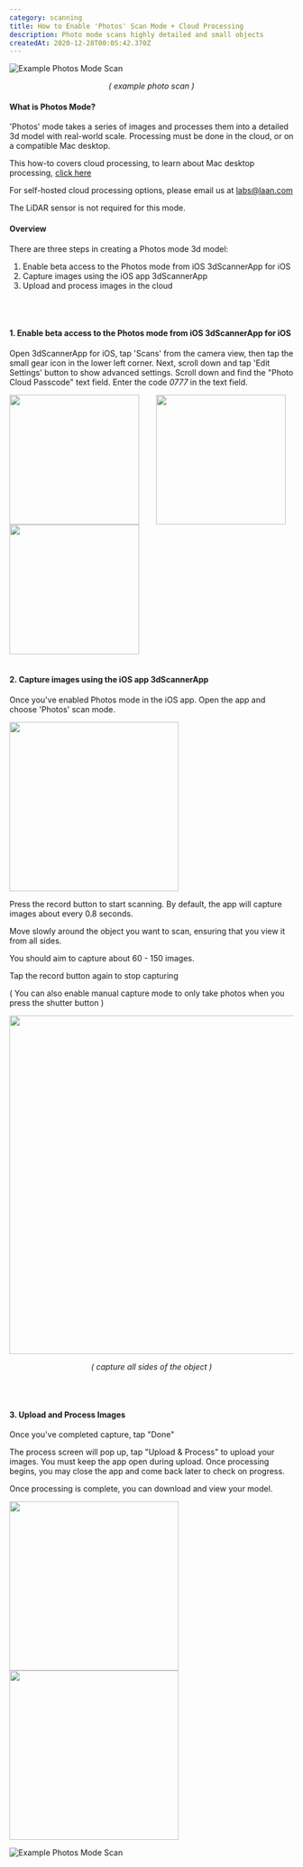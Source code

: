 ```yaml
---
category: scanning
title: How to Enable 'Photos' Scan Mode + Cloud Processing
description: Photo mode scans highly detailed and small objects
createdAt: 2020-12-28T00:05:42.370Z
---
```



![Example Photos Mode Scan](/images/shoe3d.png)
<p align="center">
<i>( example photo scan )</i>
</p>

#### What is Photos Mode? 
'Photos' mode takes a series of images and processes them into a detailed 3d model with real-world scale.
Processing must be done in the cloud, or on a compatible Mac desktop.

This how-to covers cloud processing, to learn about Mac desktop processing, [click here](/howtos/how-to-enable-photo-mode)

For self-hosted cloud processing options, please email us at labs@laan.com 

The LiDAR sensor is not required for this mode. 


#### Overview 

There are three steps in creating a Photos mode 3d model:
 1. Enable beta access to the Photos mode from iOS 3dScannerApp for iOS 
 2. Capture images using the iOS app 3dScannerApp 
 3. Upload and process images in the cloud 


</br>
</br>

#### 1. Enable beta access to the Photos mode from iOS 3dScannerApp for iOS 

Open 3dScannerApp for iOS, tap 'Scans' from the camera view, then tap the small gear icon in the lower left corner.
Next, scroll down and tap 'Edit Settings' button to show advanced settings. 
Scroll down and find the "Photo Cloud Passcode" text field. 
Enter the code *0777* in the text field.

<img style="float: left;" width="230" src="/images/tap-settings.jpg"/>

<img style="float: left; margin-left: 30px;" width="230" src="/images/advanced-settings.jpg"/>

<img width="230" src="/images/photo-cloud.jpg"/>

</br>
</br>


#### 2. Capture images using the iOS app 3dScannerApp 
Once you've enabled Photos mode in the iOS app. 
Open the app and choose 'Photos' scan mode.

<img width="300" src="/images/photo-scan-mode.jpg"/>


Press the record button to start scanning. 
By default, the app will capture images about every 0.8 seconds. 

Move slowly around the object you want to scan, ensuring that you view it from all sides.

You should aim to capture about 60 - 150 images. 

Tap the record button again to stop capturing

( You can also enable manual capture mode to only take photos when you press the shutter button )

<img width="600" src="/images/photo-mode-hands.jpg"/>
<p align="center">
<i>( capture all sides of the object )</i>
</p>


</br>
</br>


#### 3. Upload and Process Images


Once you've completed capture, tap "Done"

The process screen will pop up, tap "Upload & Process" to upload your images.
You must keep the app open during upload. Once processing begins, you may close the app and come back later to check on progress.

Once processing is complete, you can download and view your model. 

<img width="300" style="float: left;" src="/images/cloud-upload.jpg"/>
<img width="300" src="/images/bird-model.jpg"/>


</br>

![Example Photos Mode Scan](/images/bird-model.png)

</br>







